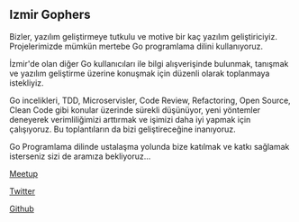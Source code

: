 ## Izmir Gophers

Bizler, yazılım geliştirmeye tutkulu ve motive bir kaç yazılım geliştiriciyiz. Projelerimizde mümkün mertebe Go programlama dilini kullanıyoruz.

İzmir'de olan diğer Go kullanıcıları ile bilgi alışverişinde bulunmak, tanışmak ve yazılım geliştirme üzerine konuşmak için düzenli olarak toplanmaya istekliyiz.

Go incelikleri, TDD, Microservisler, Code Review, Refactoring, Open Source, Clean Code gibi konular üzerinde sürekli düşünüyor, yeni yöntemler deneyerek verimliliğimizi arttırmak ve işimizi daha iyi yapmak için çalışıyoruz. Bu toplantıların da bizi geliştireceğine inanıyoruz.

Go Programlama dilinde ustalaşma yolunda bize katılmak ve katkı sağlamak isterseniz sizi de aramıza bekliyoruz...

[Meetup](https://www.meetup.com/IzmirGophers/)

[Twitter](https://twitter.com/IzmirGophers)

[Github](https://github.com/IzmirGophers)
